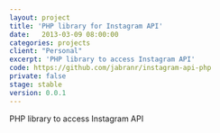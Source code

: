 ```yaml
---
layout: project
title: 'PHP library for Instagram API'
date:   2013-03-09 08:00:00
categories: projects
client: "Personal"
excerpt: 'PHP library to access Instagram API'
code: https://github.com/jabranr/instagram-api-php
private: false
stage: stable
version: 0.0.1
---
```


PHP library to access Instagram API